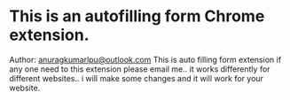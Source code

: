# This is an autofilling form Chrome extension.

 
Author: anuragkumarlpu@outlook.com This is auto filling form extension if any one need to this extension please email me.. it works differently for different websites.. i will make some changes and it will work for your website.







